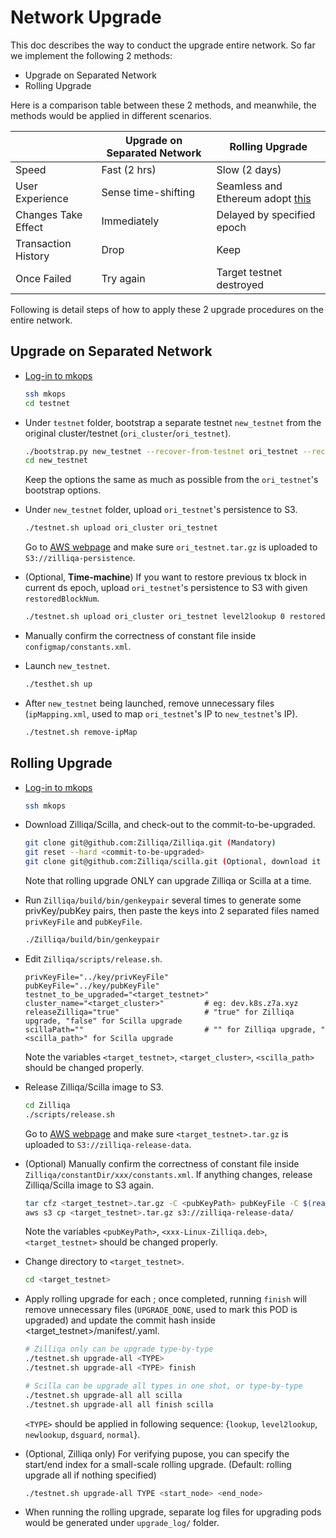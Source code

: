 # Network Upgrade

This doc describes the way to conduct the upgrade entire network. So far we implement the following 2 methods:

- Upgrade on Separated Network
- Rolling Upgrade

Here is a comparison table between these 2 methods, and meanwhile, the methods would be applied in different scenarios.

|                   |Upgrade on Separated Network|Rolling Upgrade           |
|-------------------|----------------------------|--------------------------|
|Speed              |Fast (2 hrs)                |Slow (2 days)             |
|User Experience    |Sense time-shifting         |Seamless and Ethereum adopt [this](https://blog.ethereum.org/2019/02/22/ethereum-constantinople-st-petersburg-upgrade-announcement/)|
|Changes Take Effect|Immediately                 |Delayed by specified epoch|
|Transaction History|Drop                        |Keep                      |
|Once Failed        |Try again                   |Target testnet destroyed  |

Following is detail steps of how to apply these 2 upgrade procedures on the entire network.

## Upgrade on Separated Network

- [Log-in to mkops](https://docs.google.com/document/d/1SMnflWGmGQGc3qJOOlGtq-85eBYuyQUg1fjkZlcSIKo/edit)

  ```bash
  ssh mkops
  cd testnet
  ```

- Under `testnet` folder, bootstrap a separate testnet `new_testnet` from the original cluster/testnet (`ori_cluster`/`ori_testnet`).

  ```bash
  ./bootstrap.py new_testnet --recover-from-testnet ori_testnet --recover-from-cluster ori_cluster -c commit -t tag...
  cd new_testnet
  ```

  Keep the options the same as much as possible from the `ori_testnet`'s bootstrap options.

- Under `new_testnet` folder, upload `ori_testnet`'s persistence to S3.

  ```bash
  ./testnet.sh upload ori_cluster ori_testnet
  ```

  Go to [AWS webpage](https://s3.console.aws.amazon.com/s3/buckets/zilliqa-persistence/?region=ap-southeast-1&tab=overview) and make sure `ori_testnet.tar.gz` is uploaded to `S3://zilliqa-persistence`.

- (Optional, **Time-machine**) If you want to restore previous tx block in current ds epoch, upload `ori_testnet`'s persistence to S3 with given `restoredBlockNum`.

  ```bash
  ./testnet.sh upload ori_cluster ori_testnet level2lookup 0 restoredBlockNum
  ```

- Manually confirm the correctness of constant file inside `configmap/constants.xml`.

- Launch `new_testnet`.

  ```bash
  ./testhet.sh up
  ```

- After `new_testnet` being launched, remove unnecessary files (`ipMapping.xml`, used to map `ori_testnet`'s IP to `new_testnet`'s IP).

  ```bash
  ./testnet.sh remove-ipMap
  ```

## Rolling Upgrade

- [Log-in to mkops](https://docs.google.com/document/d/1SMnflWGmGQGc3qJOOlGtq-85eBYuyQUg1fjkZlcSIKo/edit)

  ```bash
  ssh mkops
  ```

- Download Zilliqa/Scilla, and check-out to the commit-to-be-upgraded.

  ```bash
  git clone git@github.com:Zilliqa/Zilliqa.git (Mandatory)
  git reset --hard <commit-to-be-upgraded>
  git clone git@github.com:Zilliqa/scilla.git (Optional, download it ONLY when you want to upgrade Scilla)
  ```

  Note that rolling upgrade ONLY can upgrade Zilliqa or Scilla at a time.

- Run `Zilliqa/build/bin/genkeypair` several times to generate some privKey/pubKey pairs, then paste the keys into 2 separated files named `privKeyFile` and `pubKeyFile`.

  ```bash
  ./Zilliqa/build/bin/genkeypair
  ```

- Edit `Zilliqa/scripts/release.sh`.

  ```console
  privKeyFile="../key/privKeyFile"
  pubKeyFile="../key/pubKeyFile"
  testnet_to_be_upgraded="<target_testnet>"
  cluster_name="<target_cluster>"         # eg: dev.k8s.z7a.xyz
  releaseZilliqa="true"                   # "true" for Zilliqa upgrade, "false" for Scilla upgrade
  scillaPath=""                           # "" for Zilliqa upgrade, "<scilla_path>" for Scilla upgrade
  ```

  Note the variables `<target_testnet>`, `<target_cluster>`, `<scilla_path>` should be changed properly.

- Release Zilliqa/Scilla image to S3.

  ```bash
  cd Zilliqa
  ./scripts/release.sh
  ```

  Go to [AWS webpage](https://s3.console.aws.amazon.com/s3/buckets/zilliqa-release-data/?region=ap-southeast-1&tab=overview) and make sure `<target_testnet>.tar.gz` is uploaded to `S3://zilliqa-release-data`.

- (Optional) Manually confirm the correctness of constant file inside `Zilliqa/constantDir/xxx/constants.xml`. If anything changes, release Zilliqa/Scilla image to S3 again.

  ```bash
  tar cfz <target_testnet>.tar.gz -C <pubKeyPath> pubKeyFile -C $(realpath ./scripts) miner_info.py -C $(realpath release) VERSION -C $(realpath constantsDir) constants.xml -C $(realpath constantsDir/l) constants.xml_lookup -C $(realpath release) <xxx-Linux-Zilliqa.deb> -C $(realpath constantsDir/l2) constants.xml_level2lookup -C $(realpath constantsDir/n) constants.xml_newlookup
  aws s3 cp <target_testnet>.tar.gz s3://zilliqa-release-data/
  ```

  Note the variables `<pubKeyPath>`, `<xxx-Linux-Zilliqa.deb>`, `<target_testnet>` should be changed properly.

- Change directory to `<target_testnet>`.

  ```bash
  cd <target_testnet>
  ```

- Apply rolling upgrade for each <TYPE>; once completed, running `finish` will remove unnecessary files (`UPGRADE_DONE`, used to mark this POD is upgraded) and update the commit hash inside <target_testnet>/manifest/<TYPE>.yaml.

  ```bash
  # Zilliqa only can be upgrade type-by-type
  ./testnet.sh upgrade-all <TYPE>
  ./testnet.sh upgrade-all <TYPE> finish

  # Scilla can be upgrade all types in one shot, or type-by-type
  ./testnet.sh upgrade-all all scilla
  ./testnet.sh upgrade-all all finish scilla
  ```

  `<TYPE>` should be applied in following sequence: {`lookup`, `level2lookup`, `newlookup`, `dsguard`, `normal`}.

- (Optional, Zilliqa only) For verifying pupose, you can specify the start/end index for a small-scale rolling upgrade. (Default: rolling upgrade all if nothing specified)

  ```bash
  ./testnet.sh upgrade-all TYPE <start_node> <end_node>
  ```

- When running the rolling upgrade, separate log files for upgrading pods would be generated under `upgrade_log/` folder.
